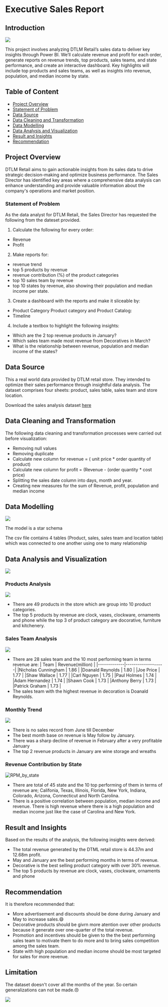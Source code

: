 # Executive Sales Report


## Introduction

![](https://5.imimg.com/data5/SELLER/Default/2021/12/IL/MM/NY/51665645/stationary-shop-interior-design.jpg)

This project involves analyzing DTLM Retail’s sales data to deliver key insights through Power BI. We’ll calculate revenue and profit for each order, generate reports on revenue trends, top products, sales teams, and state performance, and create an interactive dashboard. Key highlights will include top products and sales teams, as well as insights into revenue, population, and median income by state.


## Table of Content

- [Project Overview](#project-overview)
- [Statement of Problem](#statement-of-problem)
- [Data Source](#data-source)
- [Data Cleaning and Transformation](#data-cleaning-and-transformation)
- [Data Modelling](#data-modelling)
- [Data Analysis and Visualization](#data-analysis-and-visualization)
- [Result and Insights](#result-and-insights)
- [Recommendation](#recommendation)


## Project Overview

DTLM Retail aims to gain actionable insights from its sales data to drive strategic decision-making and optimize business performance. The Sales Director has identified key areas where a comprehensive data analysis can enhance understanding and provide valuable information about the company's operations and market position. 


### Statement of Problem

As the data analyst for DTLM Retail, the Sales Director has requested the following from the dateset provided.
1. Calculate the following for every order: 
- Revenue
- Profit 

2. Make reports for:
 - revenue trend
 - top 5 products by revenue
 - revenue contribution (%) of the product categories
 - top 10 sales team by revenue
 - top 10 states by revenue, also showing their population and median income per state.

3. Create a dashboard with the reports and make it sliceable by:
 - Product Category Product category and Product Catalog:
 - Timeline 

4. Include a textbox to highlight the following insights:
 - Which are the 2 top revenue products in January?
 - Which sales team made most revenue from Decoratives in March?
 - What is the relationship between revenue, population and median income of the states?


## Data Source

This a real world data provided by DTLM retail store. They intended to optimize their sales performance through insightful data analysis. The dataset comprises four sheets: product, sales table, sales team and store location.

Download the sales analysis dataset [here](https://github.com/user-attachments/files/16574263/Sales.Analysis.xlsx)

## Data Cleaning and Transformation

The following data cleaning and transformation processes were carried out before visualization:
- Removing null values
- Removing duplicate
- Calculate new column for revenue = ( unit price * order quantity of product)
- Calculate new column for profit =  (Revenue - (order quantity * cost price)
- Splitting the sales date column into days, month and year.
- Creating new measures for the sum of Revenue, profit, population and median income


## Data Modelling 

![](sales_exec_model_view.JPG)

The model is a star schema

The csv file contains 4 tables (Product, sales, sales team and location table) which was connected to one another using one to many relationship


## Data Analysis and Visualization

![](sale_dashboard_final.PNG)


### Products Analysis
![](%Revenue_of_product)

- There are 49 products in the store which are group into 10 product categories. 
- The top 5 products by revenue are clock, vases, clockware, ornaments and phone while the top 3 of product category are docorative, furniture and kitchenery.

  
### Sales Team Analysis

![](Revenue_by_STeam.PNG)

- There are 28 sales team and the 10 most performing team in terms revenue are:
  |  Team       |  Revenue(million) |
  |-------------|-------------------|
  |Nicholas Cunningham   |   1.86 |
  |Doanald Reynolds |   1.80 |
  |Joe Price  |   1.77  |
  |Shaw Wallace   |  1.77  |
  |Carl Nguyen  |  1.75  |
  |Paul Holmes  |  1.74 |
  |Adam Hernandez  |  1.74  |
  |Shawn Cook  |  1.73  |
  |Anthony Berry  |  1.73  |
  |Patrick Graham  |  1.73 |
- The sales team with the highest revenue in decoration is Doanald Reynolds.

  
### Monthly Trend

![](RevenueTrend.PNG)

- There is no sales record from June till December
- The best month base on revenue is May follow by January.
- There was a sharp decline of revenue in February after a very profitable January
- The top 2 revenue products in January are wine storage and wreaths

 
### Revenue Contribution by State  

![RPM_by_state](https://github.com/user-attachments/assets/fbb12b98-e068-48ac-9f73-546e0f9b1b49)

- There are total of 45 state and the 10 top performing of them in terms of revenue are; Califonia, Texas, Illinois, Florida, New York, Indiana, Colorado, Arizona, Connecticut and North Carolina.
- There is a positive correlation between population, median income and revenue. There is high revenue where there is a high population and median income just like the case of Carolina and New York.

  
## Result and Insights

Based on the results of the analysis, the following insights were derived:
- The total revenue generated by the DTML retail store is 44.37m and 12.68m profit.
- May and January are the best performing months in terms of revenue.
- Decorative is the best selling product category with over 30% revenue.
- The top 5 products by revenue are clock, vases, clockware, ornaments and phone


## Recommendation

It is therefore recommended that:
- More advertisement and discounts should be done during January and May to increase sales.😄
- Decorative products should be givrn more atention over other products because it generate over one-quarter of the total revenue.
- Promotion and incentives should be given to the the best performing sales team to motivate them to do more and to bring sales competition among the sales team.
- State with high population and median income should be most targeted for sales for more revenue.

## Limitation

The dataset doesn't cover all the months of the year. So certain generalizations can not be made.😠




![](https://t4.ftcdn.net/jpg/05/05/39/07/360_F_505390776_8ilykzGiVSpIjUqdEXFhDY1ACRJZPDRD.jpg)



